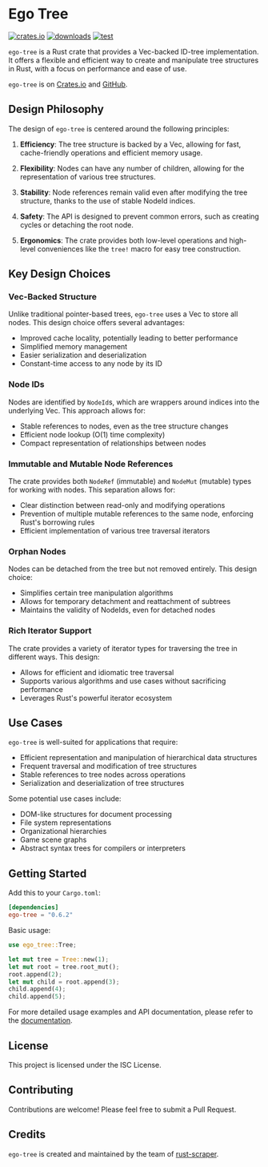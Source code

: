 # Ego Tree

[![crates.io](https://img.shields.io/crates/v/ego-tree?color=dark-green)][crate]
[![downloads](https://img.shields.io/crates/d/ego-tree)][crate]
[![test](https://github.com/rust-scraper/ego-tree/actions/workflows/test.yml/badge.svg)][tests]

`ego-tree` is a Rust crate that provides a Vec-backed ID-tree implementation. It offers a flexible and efficient way to create and manipulate tree structures in Rust, with a focus on performance and ease of use.

`ego-tree` is on [Crates.io][crate] and [GitHub][github].

## Design Philosophy

The design of `ego-tree` is centered around the following principles:

1. **Efficiency**: The tree structure is backed by a Vec, allowing for fast, cache-friendly operations and efficient memory usage.

2. **Flexibility**: Nodes can have any number of children, allowing for the representation of various tree structures.

3. **Stability**: Node references remain valid even after modifying the tree structure, thanks to the use of stable NodeId indices.

4. **Safety**: The API is designed to prevent common errors, such as creating cycles or detaching the root node.

5. **Ergonomics**: The crate provides both low-level operations and high-level conveniences like the `tree!` macro for easy tree construction.

## Key Design Choices

### Vec-Backed Structure

Unlike traditional pointer-based trees, `ego-tree` uses a Vec to store all nodes. This design choice offers several advantages:

- Improved cache locality, potentially leading to better performance
- Simplified memory management
- Easier serialization and deserialization
- Constant-time access to any node by its ID

### Node IDs

Nodes are identified by `NodeId`s, which are wrappers around indices into the underlying Vec. This approach allows for:

- Stable references to nodes, even as the tree structure changes
- Efficient node lookup (O(1) time complexity)
- Compact representation of relationships between nodes

### Immutable and Mutable Node References

The crate provides both `NodeRef` (immutable) and `NodeMut` (mutable) types for working with nodes. This separation allows for:

- Clear distinction between read-only and modifying operations
- Prevention of multiple mutable references to the same node, enforcing Rust's borrowing rules
- Efficient implementation of various tree traversal iterators

### Orphan Nodes

Nodes can be detached from the tree but not removed entirely. This design choice:

- Simplifies certain tree manipulation algorithms
- Allows for temporary detachment and reattachment of subtrees
- Maintains the validity of NodeIds, even for detached nodes

### Rich Iterator Support

The crate provides a variety of iterator types for traversing the tree in different ways. This design:

- Allows for efficient and idiomatic tree traversal
- Supports various algorithms and use cases without sacrificing performance
- Leverages Rust's powerful iterator ecosystem

## Use Cases

`ego-tree` is well-suited for applications that require:

- Efficient representation and manipulation of hierarchical data structures
- Frequent traversal and modification of tree structures
- Stable references to tree nodes across operations
- Serialization and deserialization of tree structures

Some potential use cases include:

- DOM-like structures for document processing
- File system representations
- Organizational hierarchies
- Game scene graphs
- Abstract syntax trees for compilers or interpreters

## Getting Started

Add this to your `Cargo.toml`:

```toml
[dependencies]
ego-tree = "0.6.2"
```

Basic usage:

```rust
use ego_tree::Tree;

let mut tree = Tree::new(1);
let mut root = tree.root_mut();
root.append(2);
let mut child = root.append(3);
child.append(4);
child.append(5);
```

For more detailed usage examples and API documentation, please refer to the [documentation](https://docs.rs/ego-tree).

## License

This project is licensed under the ISC License.

## Contributing

Contributions are welcome! Please feel free to submit a Pull Request.

## Credits

`ego-tree` is created and maintained by the team of [rust-scraper](https://github.com/rust-scraper).

[crate]: https://crates.io/crates/ego-tree
[github]: https://github.com/rust-scraper/ego-tree
[tests]: https://github.com/rust-scraper/ego-tree/actions/workflows/test.yml
